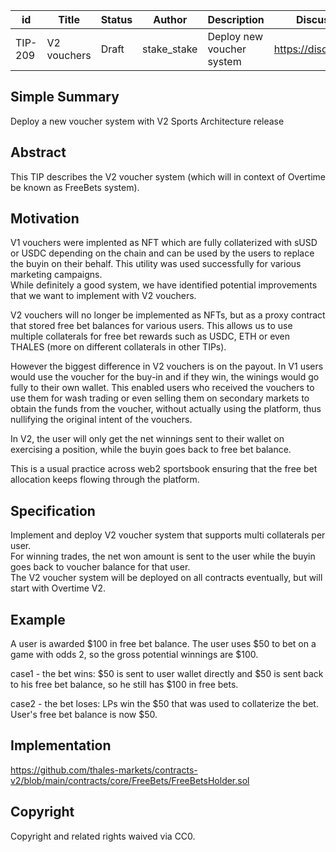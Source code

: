 | id | Title | Status | Author | Description | Discussions to | Created |
| ----------- | ----------- | ----------- | ----------- | ----------- | ----------- | ----------- |
| TIP-209 | V2 vouchers| Draft | stake_stake | Deploy new voucher system| https://discord.gg/thales | 2024-05-20


## Simple Summary

Deploy a new voucher system with V2 Sports Architecture release

## Abstract

This TIP describes the V2 voucher system (which will in context of Overtime be known as FreeBets system).

## Motivation
V1 vouchers were implented as NFT which are fully collaterized with sUSD or USDC depending on the chain and can be used by the users to replace the buyin on their behalf. This utility was used successfully for various marketing campaigns.  
While definitely a good system, we have identified potential improvements that we want to implement with V2 vouchers.  

V2 vouchers will no longer be implemented as NFTs, but as a proxy contract that stored free bet balances for various users. This allows us to use multiple collaterals for free bet rewards such as USDC, ETH or even THALES (more on different collaterals in other TIPs).  

However the biggest difference in V2 vouchers is on the payout. In V1 users would use the voucher for the buy-in and if they win, the winings would go fully to their own wallet. This enabled users who received the vouchers to use them for wash trading or even selling them on secondary markets to obtain the funds from the voucher, without actually using the platform, thus nullifying the original intent of the vouchers.  

In V2, the user will only get the net winnings sent to their wallet on exercising a position, while the buyin goes back to free bet balance.  

This is a usual practice across web2 sportsbook ensuring that the free bet allocation keeps flowing through the platform.      

## Specification 

Implement and deploy V2 voucher system that supports multi collaterals per user.  
For winning trades, the net won amount is sent to the user while the buyin goes back to voucher balance for that user.  
The V2 voucher system will be deployed on all contracts eventually, but will start with Overtime V2.  

## Example  
A user is awarded $100 in free bet balance. The user uses $50 to bet on a game with odds 2, so the gross potential winnings are $100.

case1 - the bet wins:
  $50 is sent to user wallet directly and $50 is sent back to his free bet balance, so he still has $100 in free bets.
  
case2 - the bet loses: 
  LPs win the $50 that was used to collaterize the bet.
  User's free bet balance is now $50.

## Implementation

https://github.com/thales-markets/contracts-v2/blob/main/contracts/core/FreeBets/FreeBetsHolder.sol

## Copyright
 
Copyright and related rights waived via CC0.
